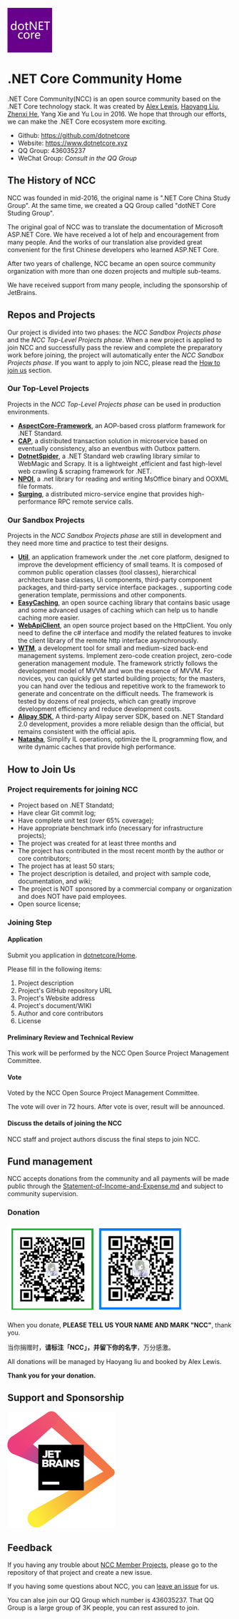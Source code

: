 <p>
    <a href="https://www.dotnetcore.xyz" target="_blank">
        <img width="100" src="./img/dotnetcore.png" />
    </a>
</p>

# .NET Core Community Home

.NET Core Community(NCC) is an open source community based on the .NET Core technology stack. It was created by [Alex Lewis](https://github.com/alexinea), [Haoyang Liu](https://github.com/liuhaoyang), [Zhenxi He](https://github.com/utilcore), Yang Xie and Yu Lou in 2016. We hope that through our efforts, we can make the .NET Core ecosystem more exciting.

- Github: https://github.com/dotnetcore
- Website: https://www.dotnetcore.xyz
- QQ Group: 436035237
- WeChat Group: _Consult in the QQ Group_

## The History of NCC

NCC was founded in mid-2016, the original name is ".NET Core China Study Group". At the same time, we created a QQ Group called "dotNET Core Studing Group".

The original goal of NCC was to translate the documentation of Microsoft ASP.NET Core. We have received a lot of help and encouragement from many people. And the works of our translation alse provided great convenient for the first Chinese developers who learned ASP.NET Core.

After two years of challenge, NCC became an open source community organization with more than one dozen projects and multiple sub-teams.

We have received support from many people, including the sponsorship of JetBrains.

## Repos and Projects

Our project is divided into two phases: the _NCC Sandbox Projects phase_ and the _NCC Top-Level Projects phase_. When a new project is applied to join NCC and successfully pass the review and complete the preparatory work before joining, the project will automatically enter the _NCC Sandbox Projects phase_. If you want to apply to join NCC, please read the [How to join us](#how-to-join-us) section.

### Our Top-Level Projects

Projects in the _NCC Top-Level Projects phase_ can be used in production environments.

- **[AspectCore-Framework](https://github.com/dotnetcore/AspectCore-Framework)**, an AOP-based cross platform framework for .NET Standard.
- **[CAP](https://github.com/dotnetcore/CAP)**, a distributed transaction solution in microservice based on eventually consistency, also an eventbus with Outbox pattern.
- **[DotnetSpider](https://github.com/dotnetcore/DotnetSpider)**, a .NET Standard web crawling library similar to WebMagic and Scrapy. It is a lightweight ,efficient and fast high-level web crawling & scraping framework for .NET.
- **[NPOI](https://github.com/dotnetcore/NPOI)**, a .net library for reading and writing MsOffice binary and OOXML file formats.
- **[Surging](https://github.com/dotnetcore/Surging)**, a distributed micro-service engine that provides high-performance RPC remote service calls.

### Our Sandbox Projects

Projects in the _NCC Sandbox Projects phase_ are still in development and they need more time and practice to test their designs.

- **[Util](https://github.com/dotnetcore/Util)**, an application framework under the .net core platform, designed to improve the development efficiency of small teams. It is composed of common public operation classes (tool classes), hierarchical architecture base classes, Ui components, third-party component packages, and third-party service interface packages. , supporting code generation template, permissions and other components.
- **[EasyCaching](https://github.com/dotnetcore/EasyCaching)**, an open source caching library that contains basic usage and some advanced usages of caching which can help us to handle caching more easier.
- **[WebApiClient](https://github.com/dotnetcore/WebApClient)**, an open source project based on the HttpClient. You only need to define the c# interface and modify the related features to invoke the client library of the remote http interface asynchronously.
- **[WTM](https://github.com/dotnetcore/WTM)**, a development tool for small and medium-sized back-end management systems. Implement zero-code creation project, zero-code generation management module. The framework strictly follows the development model of MVVM and won the essence of MVVM. For novices, you can quickly get started building projects; for the masters, you can hand over the tedious and repetitive work to the framework to generate and concentrate on the difficult needs. The framework is tested by dozens of real projects, which can greatly improve development efficiency and reduce development costs.
- **[Alipay SDK](https://github.com/dotnetcore/Alipay.AopSdk.Core)**, A third-party Alipay server SDK, based on .NET Standard 2.0 development, provides a more reliable design than the official, but remains consistent with the official apis.
- **[Natasha](https://github.com/dotnetcore/Natasha)**, Simplify IL operations, optimize the IL programming flow, and write dynamic caches that provide high performance.

## How to Join Us

### Project requirements for joining NCC

- Project based on .NET Standatd;
- Have clear Git commit log;
- Have complete unit test (over 65% coverage);
- Have appropriate benchmark info (necessary for infrastructure projects);
- The project was created for at least three months and
- The project has contributed in the most recent month by the author or core contributors;
- The project has at least 50 stars;
- The project description is detailed, and project with sample code, documentation, and wiki;
- The project is NOT sponsored by a commercial company or organization and does NOT have paid employees.
- Open source license;

### Joining Step

#### Application

Submit you application in [dotnetcore/Home](https://github.com/dotnetcore/Home/issues/new).

Please fill in the following items:

1. Project description
2. Project's GitHub repository URL
3. Project's Website address
4. Project's document/WIKI
5. Author and core contributors
6. License

#### Preliminary Review and Technical Review

This work will be performed by the NCC Open Source Project Management Committee.

#### Vote

Voted by the NCC Open Source Project Management Committee.

The vote will over in 72 hours. After vote is over, result will be announced.

#### Discuss the details of joining the NCC

NCC staff and project authors discuss the final steps to join NCC.

## Fund management

NCC accepts donations from the community and all payments will be made public through the [Statement-of-Income-and-Expense.md](Statement-of-Income-and-Expense.md) and subject to community supervision.

### Donation

<img height=200 src="./img/ncc-donation-qrcode.png" />

When you donate, **PLEASE TELL US YOUR NAME AND MARK "NCC"**, thank you.

当你捐赠时，**请标注「NCC」，并留下你的名字**，万分感激。

All donations will be managed by Haoyang liu and booked by Alex Lewis.

**Thank you for your donation.**

## Support and Sponsorship

<a href="https://www.jetbrains.com/?from=.NETCoreCommunity(NCC)" target="_blank">
    <img src="./img/jetbrains.svg" title="JetBrains" />
</a>

## Feedback

If you having any trouble about [NCC Member Projects](#repos-and-projects), please go to the repository of that project and create a new issue.

If you having some questions about NCC, you can [leave an issue](https://github.com/dotnetcore/Home/issues/new) for us.

You can alse join our QQ Group which number is 436035237. That QQ Group is a large group of 3K people, you can rest assured to join.
